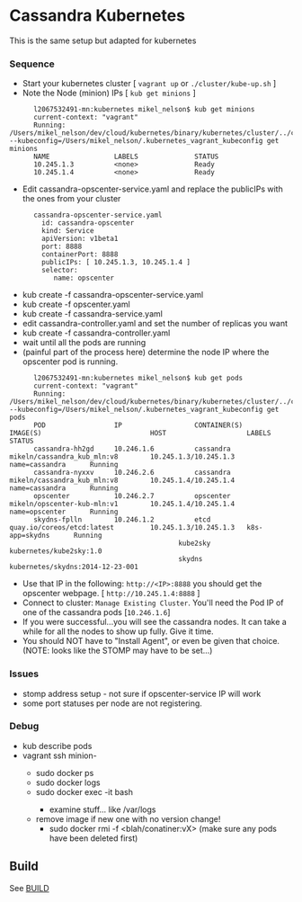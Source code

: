 # Cassandra Kubernetes

This is the same setup but adapted for kubernetes

### Sequence
* Start your kubernetes cluster [ `vagrant up` or `./cluster/kube-up.sh` ]
* Note the Node (minion) IPs [ `kub get minions` ]
````
      l2067532491-mn:kubernetes mikel_nelson$ kub get minions
      current-context: "vagrant"
      Running: /Users/mikel_nelson/dev/cloud/kubernetes/binary/kubernetes/cluster/../cluster/vagrant/../../platforms/darwin/amd64/kubectl --kubeconfig=/Users/mikel_nelson/.kubernetes_vagrant_kubeconfig get minions
      NAME                LABELS              STATUS
      10.245.1.3          <none>              Ready
      10.245.1.4          <none>              Ready
````
* Edit cassandra-opscenter-service.yaml and replace the publicIPs with the ones from your cluster 
````
      cassandra-opscenter-service.yaml
        id: cassandra-opscenter
        kind: Service
        apiVersion: v1beta1
        port: 8888
        containerPort: 8888
        publicIPs: [ 10.245.1.3, 10.245.1.4 ]
        selector:
           name: opscenter
````
* kub create -f cassandra-opscenter-service.yaml
* kub create -f opscenter.yaml
* kub create -f cassandra-service.yaml
* edit cassandra-controller.yaml and set the number of replicas you want
* kub create -f cassandra-controller.yaml
* wait until all the pods are running
* (painful part of the process here) determine the node IP where the opscenter pod is running.
````
      l2067532491-mn:kubernetes mikel_nelson$ kub get pods
      current-context: "vagrant"
      Running: /Users/mikel_nelson/dev/cloud/kubernetes/binary/kubernetes/cluster/../cluster/vagrant/../../platforms/darwin/amd64/kubectl --kubeconfig=/Users/mikel_nelson/.kubernetes_vagrant_kubeconfig get pods
      POD                 IP                  CONTAINER(S)        IMAGE(S)                           HOST                    LABELS              STATUS
      cassandra-hh2gd     10.246.1.6          cassandra           mikeln/cassandra_kub_mln:v8        10.245.1.3/10.245.1.3   name=cassandra      Running
      cassandra-nyxxv     10.246.2.6          cassandra           mikeln/cassandra_kub_mln:v8        10.245.1.4/10.245.1.4   name=cassandra      Running
      opscenter           10.246.2.7          opscenter           mikeln/opscenter-kub-mln:v1        10.245.1.4/10.245.1.4   name=opscenter      Running
      skydns-fplln        10.246.1.2          etcd                quay.io/coreos/etcd:latest         10.245.1.3/10.245.1.3   k8s-app=skydns      Running
                                          kube2sky            kubernetes/kube2sky:1.0
                                          skydns              kubernetes/skydns:2014-12-23-001
````
* Use that IP in the following: `http://<IP>:8888`  you should get the opscenter webpage. [ `http://10.245.1.4:8888` ]
* Connect to cluster: `Manage Existing Cluster`. You'll need the Pod IP of one of the cassandra pods [`10.246.1.6`]
* If you were successful...you will see the cassandra nodes.  It can take a while for all the nodes to show up fully. Give it time.
* You should NOT have to "Install Agent", or even be given that choice. (NOTE: looks like the STOMP may have to be set...)

### Issues
* stomp address setup - not sure if opscenter-service IP will work
* some port statuses per node are not registering.

### Debug
* kub describe pods <pod ID or name>
* vagrant ssh minion-<x>
	* sudo docker ps
	* sudo docker logs <container>
	* sudo docker exec -it <running container> bash
		* examine stuff... like /var/logs
	* remove image if new one with no version change!
		* sudo docker rmi -f <blah/conatiner:vX> (make sure any pods have been deleted first)
		
		
## Build
See [BUILD](./BUILD.md)

